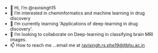 - 👋 Hi, I’m @ravisingh15
- 👀 I’m interested in cheminformatics and machine learning in drug discovery
- 🌱 I’m currently learning 'Applications of deep-learning in drug discovery'.
- 💞️ I’m looking to collaborate on Deep-learning in classifying brain MRI images. 
- 📫 How to reach me ...email me at ravisingh.rs.phe19@itbhu.ac.in

<!---
ravisingh15/ravisingh15 is a ✨ special ✨ repository because its `README.md` (this file) appears on your GitHub profile.
You can click the Preview link to take a look at your changes.
--->
